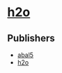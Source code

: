 # [h2o](https://pypi.org/project/h2o)



## Publishers
- [abal5](https://pypi.org/user/abal5)
- [h2o](https://pypi.org/user/h2o)

